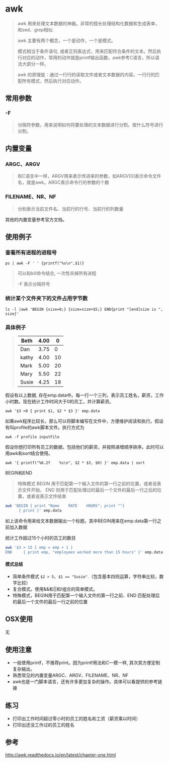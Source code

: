# awk

> awk 用来处理文本数据的神器。非常的擅长处理结构化数据和生成表单，和sed、grep相似.
>
> awk 主要有两个概念，一个是动作，一个是模式。
>
> 模式相当于条件语句, 或者正则表达式，用来匹配符合条件的文本。然后执行对应的动作，常用的动作就是printf输出函数。awk参考C语言，所以语法大部分一样。
>
> awk 的原理是：通过一行行的读取文件或者文本数据的内容。一行行的匹配所有模式，然后执行对应动作。



## 常用参数

### -F

>分隔符参数，用来说明如何将要处理的文本数据进行分割。按什么符号进行分割。



## 内置变量

### ARGC、ARGV

> 和C语言中一样，ARGV用来表示传进来的参数，如ARGV[0]表示命令文件名，就是awk。ARGC表示命令行的参数的个数

### FILENAME、NR、NF

> 分别表示当前文件名、当前行的行号、当前行的列数量

其他的内置变量参考官方文档。



## 使用例子

### 查看所有进程的进程号

`ps | awk -F ' ' {printf("%s\n",$1)}`

> 可以和kill命令结合, 一次性杀掉所有进程
>
> -F 表示分隔符号



### 统计某个文件夹下的文件占用字节数

`ls -l |awk 'BEGIN {size=0;} {size=size+$5;} END{print "[end]size is ", size}'`



### 具体例子

> | Beth  | 4.00 | 0    |
> | ----- | ---- | ---- |
> | Dan   | 3.75 | 0    |
> | kathy | 4.00 | 10   |
> | Mark  | 5.00 | 20   |
> | Mary  | 5.50 | 22   |
> | Susie | 4.25 | 18   |

假设有以上数据, 存在emp.data中。每一行一个三列，表示员工姓名，薪资，工作小时数。现在统计工作时间大于0的员工，并计算薪资。

`awk '$3 >0 { print $1, $2 * $3 }' emp.data`



如果awk程序比较长，那么可以将脚本编写在文件中，方便维护阅读和执行。假设有叫profile的awk脚本文件。执行方式为

`awk -f profile inputFile`



假设你想打印所有员工的数据，包括他们的薪资，并按照递增顺序排序。此时可以用awk和sort结合使用。

`awk '{ printf("%6.2f    %s\n", $2 * $3, $0) }' emp.data | sort`



BEGIN和END

> 特殊模式 BEGIN 用于匹配第一个输入文件的第一行之前的位置，或者说表示文件开始， END 则用于匹配处理过的最后一个文件的最后一行之后的位置，或者说表示文件结束

```bash
awk 'BEGIN { print "Name    RATE    HOURS"; print ""}
      { print }' emp.data
```

如上该命令用来给文本数据输出一个标题。其中BEGIN用来在emp.data第一行之前加入数据



统计工作超过15个小时的员工的数目

```bash
awk '$3 > 15 { emp = emp + 1 }
END     { print emp, "employees worked more than 15 hours" }' emp.data
```



#### 模式总结

- 简单条件模式 `$2 > 5`、`$1 == "Susie"`.（包含基本四则运算，字符串比较，数字比较）
- 复合模式。使用&&和||和!组合的简单模式。
- 特殊模式，BEGIN用于匹配第一个输入文件的第一行之前、END 匹配处理后的最后一个文件的最后一行之前的位置



## OSX使用

无



## 使用注意

- 一般使用printf，不推荐print。因为printf用法和C一模一样, 其次其方便定制复杂输出。
- 熟悉常见的内置变量ARGC、ARGV、FILENAME、NR、NF
- awk也是一门脚本语言，还有许多更加复杂的操作。具体可以看提供的参考链接



## 练习

- 打印出工作时间超过零小时的员工的姓名和工资（薪资乘以时间）
- 打印出还没工作过的员工的姓名



## 参考

http://awk.readthedocs.io/en/latest/chapter-one.html



